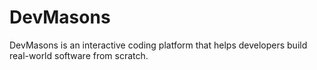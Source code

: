 # DevMasons
DevMasons  is an interactive coding platform that helps developers build real-world software from scratch.
